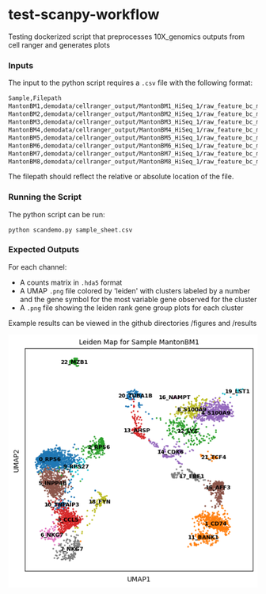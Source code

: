 # test-scanpy-workflow
Testing dockerized script that preprocesses 10X_genomics outputs from cell ranger and generates plots

### Inputs

The input to the python script requires a `.csv` file with the following format:

```
Sample,Filepath
MantonBM1,demodata/cellranger_output/MantonBM1_HiSeq_1/raw_feature_bc_matrix.h5
MantonBM2,demodata/cellranger_output/MantonBM2_HiSeq_1/raw_feature_bc_matrix.h5
MantonBM3,demodata/cellranger_output/MantonBM3_HiSeq_1/raw_feature_bc_matrix.h5
MantonBM4,demodata/cellranger_output/MantonBM4_HiSeq_1/raw_feature_bc_matrix.h5
MantonBM5,demodata/cellranger_output/MantonBM5_HiSeq_1/raw_feature_bc_matrix.h5
MantonBM6,demodata/cellranger_output/MantonBM6_HiSeq_1/raw_feature_bc_matrix.h5
MantonBM7,demodata/cellranger_output/MantonBM7_HiSeq_1/raw_feature_bc_matrix.h5
MantonBM8,demodata/cellranger_output/MantonBM8_HiSeq_1/raw_feature_bc_matrix.h5

```

The filepath should reflect the relative or absolute location of the file.

### Running the Script

The python script can be run:

```
python scandemo.py sample_sheet.csv

```

### Expected Outputs

For each channel:

*  A counts matrix in `.hda5` format
*  A UMAP `.png` file colored by 'leiden' with clusters labeled by a number and the gene symbol for the most variable gene observed for the cluster
*  A `.png` file showing the leiden rank gene group plots for each cluster 


Example results can be viewed in the github directories /figures and /results

![Example UMAP](figures/upmapfigures/MantonBM1_Leiden_UMAP.png)
